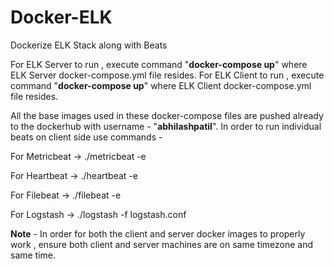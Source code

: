 # Docker-ELK
Dockerize ELK Stack along with Beats

For ELK Server to run , execute command "**docker-compose up**" where ELK Server docker-compose.yml file resides.
For ELK Client to run , execute command "**docker-compose up**" where ELK Client docker-compose.yml file resides.

All the base images used in these docker-compose files are pushed already to the dockerhub with username - "**abhilashpatil**".
In order to run individual beats on client side use commands -


For Metricbeat -> ./metricbeat -e


For Heartbeat -> ./heartbeat -e


For Filebeat -> ./filebeat -e


For Logstash -> ./logstash -f logstash.conf


**Note** - In order for both the client and server docker images to properly work , ensure both client and server machines are on same timezone and same time.
